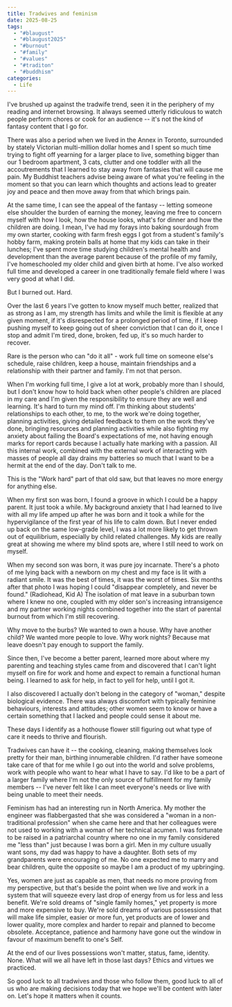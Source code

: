 ```yaml
---
title: Tradwives and feminism
date: 2025-08-25
tags:
  - "#blaugust"
  - "#blaugust2025"
  - "#burnout"
  - "#family"
  - "#values"
  - "#traditon"
  - "#buddhism"
categories:
  - Life
---
```


I've brushed up against the tradwife trend, seen it in the periphery of my reading and internet browsing. It always seemed utterly ridiculous to watch people perform chores or cook for an audience -- it's not the kind of fantasy content that I go for.

There was also a period when we lived in the Annex in Toronto, surrounded by stately Victorian multi-million dollar homes and I spent so much time trying to fight off yearning for a larger place to live, something bigger than our 1 bedroom apartment, 3 cats, clutter and one toddler with all the accoutrements that I learned to stay away from fantasies that will cause me pain. My Buddhist teachers advise being aware of what you're feeling in the moment so that you can learn which thoughts and actions lead to greater joy and peace and then move away from that which brings pain.

At the same time, I can see the appeal of the fantasy -- letting someone else shoulder the burden of earning the money, leaving me free to concern myself with how I look, how the house looks, what's for dinner and how the children are doing. I mean, I've had my forays into baking sourdough from my own starter, cooking with farm fresh eggs I got from a student's family's hobby farm, making protein balls at home that my kids can take in their lunches; I've spent more time studying children's mental health and development than the average parent because of the profile of my family, I've homeschooled my older child and given birth at home. I've also worked full time and developed a career in one traditionally female field where I was very good at what I did.

But I burned out. Hard.

Over the last 6 years I've gotten to know myself much better, realized that as strong as I am, my strength has limits and while the limit is flexible at any given moment, if it's disrespected for a prolonged period of time, if I keep pushing myself to keep going out of sheer conviction that I can do it, once I stop and admit I'm tired, done, broken, fed up, it's so much harder to recover.

Rare is the person who can "do it all" - work full time on someone else's schedule, raise children, keep a house, maintain friendships and a relationship with their partner and family. I'm not that person.

When I'm working full time, I give a lot at work, probably more than I should, but I don't know how to hold back when other people's children are placed in my care and I'm given the responsibility to ensure they are well and learning. It's hard to turn my mind off. I'm thinking about students' relationships to each other, to me, to the work we're doing together, planning activities, giving detailed feedback to them on the work they've done, bringing resources and planning activities while also fighting my anxiety about failing the Board's expectations of me, not having enough marks for report cards because I actually hate marking with a passion. All this internal work, combined with the external work of interacting with masses of people all day drains my batteries so much that I want to be a hermit at the end of the day. Don't talk to me. 

This is the "Work hard" part of that old saw, but that leaves no more energy for anything else.

When my first son was born, I found a groove in which I could be a happy parent. It just took a while. My background anxiety that I had learned to live with all my life amped up after he was born and it took a while for the hypervigilance of the first year of his life to calm down. But I never ended up back on the same low-grade level, I was a lot more likely to get thrown out of equilibrium, especially by child related challenges. My kids are really great at showing me where my blind spots are, where I still need to work on myself. 

When my second son was born, it was pure joy incarnate. There's a photo of me lying back with a newborn on my chest and my face is lit with a radiant smile. It was the best of times, it was the worst of times. Six months after that photo I was hoping I could "disappear completely, and never be found." (Radiohead, Kid A) The isolation of mat leave in a suburban town where I knew no one, coupled with my older son's increasing intransigence and my partner working nights combined together into the start of parental burnout from which I'm still recovering.

Why move to the burbs? We wanted to own a house. Why have another child? We wanted more people to love. Why work nights? Because mat leave doesn't pay enough to support the family.

Since then, I've become a better parent, learned more about where my parenting and teaching styles came from and discovered that I can't light myself on fire for work and home and expect to remain a functional human being. I learned to ask for help, in fact to yell for help, until I got it. 

I also discovered I actually don't belong in the category of "woman," despite biological evidence. There was always discomfort with typically feminine behaviours, interests and attitudes; other women seem to know or have a certain something that I lacked and people could sense it about me. 

These days I identify as a hothouse flower still figuring out what type of care it needs to thrive and flourish. 

Tradwives can have it -- the cooking, cleaning, making themselves look pretty for their man, birthing innumerable children. I'd rather have someone take care of that for me while I go out into the world and solve problems, work with people who want to hear what I have to say. I'd like to be a part of a larger family where I'm not the only source of fulfillment for my family members -- I've never felt like I can meet everyone's needs or live with being unable to meet their needs. 

Feminism has had an interesting run in North America. My mother the engineer was flabbergasted that she was considered a "woman in a non-traditional profession" when she came here and that her colleagues were not used to working with a woman of her technical acumen. I was fortunate to be raised in a patriarchal country where no one in my family considered me "less than" just because I was born a girl. Men in my culture usually want sons, my dad was happy to have a daughter. Both sets of my grandparents were encouraging of me. No one expected me to marry and bear children, quite the opposite so maybe I am a product of my upbringing.

Yes, women are just as capable as men, that needs no more proving from my perspective, but that's beside the point when we live and work in a system that will squeeze every last drop of energy from us for less and less benefit. We're sold dreams of "single family homes," yet property  is more and more expensive to buy. We're sold dreams of various possessions that will make life simpler, easier or more fun, yet products are of lower and lower quality, more complex and harder to repair and planned to become obsolete. Acceptance, patience and harmony have gone out the window in favour of maximum benefit to one's Self.

At the end of our lives possessions won't matter, status, fame, identity. None. What will we all have left in those last days? Ethics and virtues we practiced.

So good luck to all tradwives and those who follow them, good luck to all of us who are making decisions today that we hope we'll be content with later on. Let's hope it matters when it counts.

